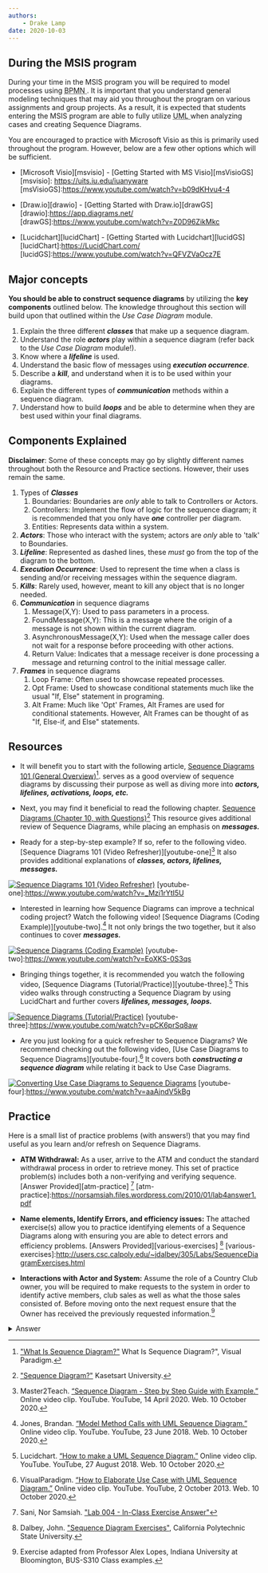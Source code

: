 ```yaml
---
authors:
    - Drake Lamp
date: 2020-10-03
---
```


## During the MSIS program

During your time in the MSIS program you will be required to model processes using <abbr title = "Business Process Model and Notation"> BPMN </abbr>. It is important that you understand general modeling techniques that may aid you throughout the program on various assignments and group projects. As a result, it is expected that students entering the MSIS program are able to fully utilize <abbr title = "Unified Modeling Language"> UML </abbr> when analyzing cases and creating Sequence Diagrams.

You are encouraged to practice with Microsoft Visio as this is primarily used throughout the program. However, below are a few other options which will be sufficient.

*  [Microsoft Visio][msvisio] - [Getting Started with MS Visio][msVisioGS]
[msvisio]: https://uits.iu.edu/iuanyware
[msVisioGS]:https://www.youtube.com/watch?v=b09dKHvu4-4

*  [Draw.io][drawio] - [Getting Started with Draw.io][drawGS]
[drawio]:https://app.diagrams.net/
[drawGS]:https://www.youtube.com/watch?v=Z0D96ZikMkc

*  [Lucidchart][lucidChart] - [Getting Started with Lucidchart][lucidGS]
[lucidChart]:https://LucidChart.com/
[lucidGS]:https://www.youtube.com/watch?v=QFVZVaOcz7E

## Major concepts

**You should be able to construct sequence diagrams** by utilizing the **key components** outlined below. The knowledge throughout this section will build upon that outlined within the _Use Case Diagram_ module.

1. Explain the three different _**classes**_ that make up a sequence diagram.
2. Understand the role _**actors**_ play within a sequence diagram (refer back to the _Use Case Diagram_ module!).
3. Know where a _**lifeline**_ is used.
4. Understand the basic flow of messages using _**execution occurrence**_.
5. Describe a _**kill**_, and understand when it is to be used within your diagrams.
6. Explain the different types of _**communication**_ methods within a sequence diagram.
7. Understand how to build _**loops**_ and be able to determine when they are best used within your final diagrams.


## Components Explained

**Disclaimer**: Some of these concepts may go by slightly different names throughout both the Resource and Practice sections. However, their uses remain the same.

1. Types of _**Classes**_
    1. Boundaries: Boundaries are _only_ able to talk to Controllers or Actors.
    2. Controllers: Implement the flow of logic for the sequence diagram; it is recommended that you only have _**one**_ controller per diagram.  
    3. Entities: Represents data within a system.
2. _**Actors**_: Those who interact with the system; actors are _only_ able to 'talk' to Boundaries.
3. _**Lifeline**_: Represented as dashed lines, these _must_ go from the top of the diagram to the bottom.
4. _**Execution Occurrence**_: Used to represent the time when a class is sending and/or receiving messages within the sequence diagram.
5. _**Kills**_: Rarely used, however, meant to kill any object that is no longer needed.
6. _**Communication**_ in sequence diagrams
    1. Message(X,Y): Used to pass parameters in a process.
    2. FoundMessage(X,Y): This is a message where the origin of a message is not shown within the current diagram.
    3. AsynchronousMessage(X,Y): Used when the message caller does not wait for a response before proceeding with other actions.
    4. Return Value: Indicates that a message receiver is done processing a message and returning control to the initial message caller.
7. _**Frames**_ in sequence diagrams
    1. Loop Frame: Often used to showcase repeated processes.
    2. Opt Frame: Used to showcase conditional statements much like the usual "If, Else" statement in programing.
    3. Alt Frame: Much like 'Opt' Frames, Alt Frames are used for conditional statements. However, Alt Frames can be thought of as "If, Else-if, and Else" statements.

## Resources

*  It will benefit you to start with the following article, [Sequence Diagrams 101 (General Overview)][visual-link][^citation-one]. serves as a good overview of sequence diagrams by discussing their purpose as well as diving more into _**actors, lifelines, activations, loops, etc.**_

[visual-link]:https://www.visual-paradigm.com/guide/uml-unified-modeling-language/what-is-sequence-diagram/

[^citation-one]: ["What Is Sequence Diagram?"](https://www.visual-paradigm.com/guide/uml-unified-modeling-language/what-is-sequence-diagram/) What Is Sequence Diagram?", Visual Paradigm.

*  Next, you may find it beneficial to read the following chapter. [Sequence Diagrams (Chapter 10, with Questions)][chapter-resource][^citation-two] This resource gives additional review of Sequence Diagrams, while placing an emphasis on _**messages.**_

[chapter-resource]:https://www.cpe.ku.ac.th/~plw/oop/e_book/ood_with_java_c++_and_uml/ch12.pdf
[^citation-two]: ["Sequence Diagram?"](https://www.cpe.ku.ac.th/~plw/oop/e_book/ood_with_java_c++_and_uml/ch12.pdf) Kasetsart University.

*  Ready for a step-by-step example? If so, refer to the following video. [Sequence Diagrams 101 (Video Refresher)][youtube-one][^citation-three] It also provides additional explanations of _**classes, actors, lifelines, messages.**_

[![Sequence Diagrams 101 (Video Refresher)](https://img.youtube.com/vi/_Mzi1rYtI5U/0.jpg)](https://www.youtube.com/watch?v=_Mzi1rYtI5U)
[youtube-one]:https://www.youtube.com/watch?v=_Mzi1rYtI5U

[^citation-three]: Master2Teach. [“Sequence Diagram - Step by Step Guide with Example.”](https://www.youtube.com/watch?v=_Mzi1rYtI5U) Online video clip. YouTube. YouTube, 14 April 2020. Web. 10 October 2020.

*  Interested in learning how Sequence Diagrams can improve a technical coding project? Watch the following video! [Sequence Diagrams (Coding Example)][youtube-two].[^citation-four] It not only brings the two together, but it also continues to cover _**messages.**_

[![Sequence Diagrams (Coding Example)](https://img.youtube.com/vi/EoXKS-0S3qs/0.jpg)](https://www.youtube.com/watch?v=EoXKS-0S3qs)
[youtube-two]:https://www.youtube.com/watch?v=EoXKS-0S3qs
[^citation-four]: Jones, Brandan. [“Model Method Calls with UML Sequence Diagram.”](https://www.youtube.com/watch?v=EoXKS-0S3qs) Online video clip. YouTube. YouTube, 23 June 2018. Web. 10 October 2020.

*  Bringing things together, it is recommended you watch the following video, [Sequence Diagrams (Tutorial/Practice)][youtube-three].[^citation-five] This video walks through constructing a Sequence Diagram by using LucidChart and further covers _**lifelines, messages, loops.**_

[![Sequence Diagrams (Tutorial/Practice)](https://img.youtube.com/vi/pCK6prSq8aw/0.jpg)](https://www.youtube.com/watch?v=pCK6prSq8aw)
[youtube-three]:https://www.youtube.com/watch?v=pCK6prSq8aw
[^citation-five]: Lucidchart. [“How to make a UML Sequence Diagram.”](https://www.youtube.com/watch?v=pCK6prSq8aw) Online video clip. YouTube. YouTube, 27 August 2018. Web. 10 October 2020.


*  Are you just looking for a quick refresher to Sequence Diagrams? We recommend checking out the following video, [Use Case Diagrams to Sequence Diagrams][youtube-four].[^citation-six] It covers both _**constructing a sequence diagram**_ while relating it back to Use Case Diagrams.

[![Converting Use Case Diagrams to Sequence Diagrams](https://img.youtube.com/vi/aaAjndV5kBg/0.jpg)](https://www.youtube.com/watch?v=aaAjndV5kBg)
[youtube-four]:https://www.youtube.com/watch?v=aaAjndV5kBg
[^citation-six]: VisualParadigm. [“How to Elaborate Use Case with UML Sequence Diagram.”](https://www.youtube.com/watch?v=aaAjndV5kBg) Online video clip. YouTube. YouTube, 2 October 2013. Web. 10 October 2020.

## Practice

Here is a small list of practice problems (with answers!) that you may find useful as you learn and/or refresh on Sequence Diagrams.

*  **ATM Withdrawal:** As a user, arrive to the ATM and conduct the standard withdrawal process in order to retrieve money. This set of practice problem(s) includes both a non-verifying and verifying sequence. [Answer Provided][atm-practice] [^citation-seven]
[atm-practice]:https://norsamsiah.files.wordpress.com/2010/01/lab4answer1.pdf

[^citation-seven]: Sani, Nor Samsiah. ["Lab 004 - In-Class Exercise Answer"](https://norsamsiah.files.wordpress.com/2010/01/lab4answer1.pdf)

*  **Name elements, Identify Errors, and efficiency issues:** The attached exercise(s) allow you to practice identifying elements of a Sequence Diagrams along with ensuring you are able to detect errors and efficiency problems. [Answers Provided][various-exercises] [^citation-eight]
[various-exercises]:http://users.csc.calpoly.edu/~jdalbey/305/Labs/SequenceDiagramExercises.html

[^citation-eight]: Dalbey, John. ["Sequence Diagram Exercises"](https://users.csc.calpoly.edu/~jdalbey/305/Labs/SequenceDiagramExercises.html), California Polytechnic State University.

*  **Interactions with Actor and System:** Assume the role of a Country Club owner, you will be required to make requests to the system in order to identify active members, club sales as well as what the those sales consisted of. Before moving onto the next request ensure that the Owner has received the previously requested information.[^citation-nine]
<details class="example">
<summary>Answer</summary>
![alt text](/images/club-practice.png)
</details>

[^citation-nine]: Exercise adapted from Professor Alex Lopes, Indiana University at Bloomington, BUS-S310 Class examples.
